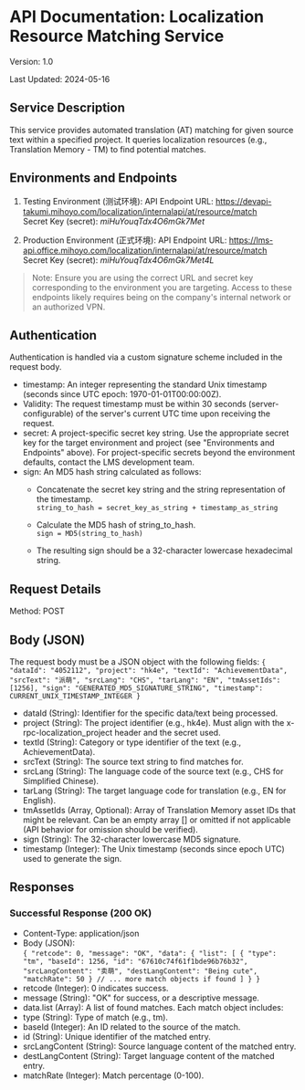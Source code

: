 # API Documentation: Localization Resource Matching Service

Version: 1.0

Last Updated: 2024-05-16

## Service Description
This service provides automated translation (AT) matching for given source text within a specified project. It queries localization resources (e.g., Translation Memory - TM) to find potential matches.
## Environments and Endpoints
1. Testing Environment (测试环境):
API Endpoint URL: https://devapi-takumi.mihoyo.com/localization/internalapi/at/resource/match  
Secret Key (secret): *miHuYouqTdx4O6mGk7Met*

2. Production Environment (正式环境):
API Endpoint URL: https://lms-api.office.mihoyo.com/localization/internalapi/at/resource/match  
Secret Key (secret): *miHuYouqTdx4O6mGk7Met4L*  
> Note: Ensure you are using the correct URL and secret key corresponding to the environment you are targeting. Access to these endpoints likely requires being on the company's internal network or an authorized VPN.

## Authentication
Authentication is handled via a custom signature scheme included in the request body.  
* timestamp: An integer representing the standard Unix timestamp (seconds since UTC epoch: 1970-01-01T00:00:00Z).  
* Validity: The request timestamp must be within 30 seconds (server-configurable) of the server's current UTC time upon receiving the request.
* secret: A project-specific secret key string. Use the appropriate secret key for the target environment and project (see "Environments and Endpoints" above). For project-specific secrets beyond the environment defaults, contact the LMS development team.
* sign: An MD5 hash string calculated as follows:  
    * Concatenate the secret key string and the string representation of the timestamp.  
        `string_to_hash = secret_key_as_string + timestamp_as_string`
    * Calculate the MD5 hash of string_to_hash.  
    `sign = MD5(string_to_hash)`  

    * The resulting sign should be a 32-character lowercase hexadecimal string.  
## Request Details
Method: POST

## Body (JSON)
The request body must be a JSON object with the following fields:
`{
    "dataId": "4052112",
    "project": "hk4e",
    "textId": "AchievementData",
    "srcText": "派萌",
    "srcLang": "CHS",
    "tarLang": "EN",
    "tmAssetIds": [1256],
    "sign": "GENERATED_MD5_SIGNATURE_STRING",
    "timestamp": CURRENT_UNIX_TIMESTAMP_INTEGER
}`

* dataId (String): Identifier for the specific data/text being processed.
* project (String): The project identifier (e.g., hk4e). Must align with the x-rpc-localization_project header and the secret used.
* textId (String): Category or type identifier of the text (e.g., AchievementData).
* srcText (String): The source text string to find matches for.
* srcLang (String): The language code of the source text (e.g., CHS for Simplified Chinese).
* tarLang (String): The target language code for translation (e.g., EN for English).
* tmAssetIds (Array<Integer>, Optional): Array of Translation Memory asset IDs that might be relevant. Can be an empty array [] or omitted if not applicable (API behavior for omission should be verified).
* sign (String): The 32-character lowercase MD5 signature.
* timestamp (Integer): The Unix timestamp (seconds since epoch UTC) used to generate the sign.
## Responses
### Successful Response (200 OK)  
* Content-Type: application/json
* Body (JSON):  
`{
    "retcode": 0,
    "message": "OK",
    "data": {
        "list": [
            {
                "type": "tm",
                "baseId": 1256,
                "id": "67610c74f61f1bde96b76b32",
                "srcLangContent": "卖萌",
                "destLangContent": "Being cute",
                "matchRate": 50
            }
            // ... more match objects if found
        ]
    }
}`
* retcode (Integer): 0 indicates success.
* message (String): "OK" for success, or a descriptive message.
* data.list (Array<Object>): A list of found matches. Each match object includes:
* type (String): Type of match (e.g., tm).
* baseId (Integer): An ID related to the source of the match.
* id (String): Unique identifier of the matched entry.
* srcLangContent (String): Source language content of the matched entry.
* destLangContent (String): Target language content of the matched entry.
* matchRate (Integer): Match percentage (0-100).
